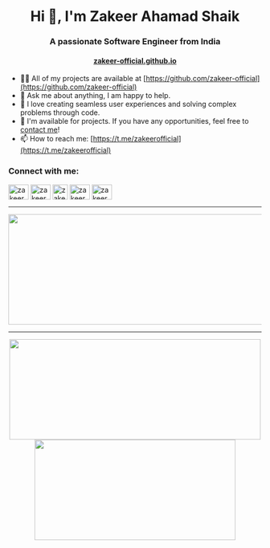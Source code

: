 <h1 align="center">Hi 👋, I'm Zakeer Ahamad Shaik</h1>
<h3 align="center">A passionate Software Engineer from India</h3>

<h4 align="center"><a href="https://zakeer-official.github.io/">zakeer-official.github.io</a></h4>


- 👨‍💻 All of my projects are available at [https://github.com/zakeer-official](https://github.com/zakeer-official)
- 💬 Ask me about anything, I am happy to help.
- 🚀 I love creating seamless user experiences and solving complex problems through code.
- 💼 I'm available for projects. If you have any opportunities, feel free to [contact me](https://www.linkedin.com/in/zakeer7/)!
- 📫 How to reach me: [https://t.me/zakeerofficial](https://t.me/zakeerofficial)

<h3 align="left">Connect with me:</h3>
<p align="left">
<a href="https://linkedin.com/in/zakeer7" target="blank"><img align="center" src="https://raw.githubusercontent.com/rahuldkjain/github-profile-readme-generator/master/src/images/icons/Social/linked-in-alt.svg" alt="zakeerahamad" height="30" width="40" /></a>
<a href="https://instagram.com/" target="blank"><img align="center" src="https://raw.githubusercontent.com/rahuldkjain/github-profile-readme-generator/master/src/images/icons/Social/instagram.svg" alt="zakeerahamad" height="30" width="40" /></a>
<a href="https://t.me/zakeerofficial" target="blank"><img align="center" src="https://user-images.githubusercontent.com/61316762/191683290-5bbfd5a8-4d59-40ac-b91e-350643ef9ed2.png" alt="zakeerahamad" height="30" width="30" /></a>
<a href="https://medium.com/@zzakeer22" target="blank"><img align="center" src="https://raw.githubusercontent.com/rahuldkjain/github-profile-readme-generator/master/src/images/icons/Social/medium.svg" alt="zakeerahamad" height="30" width="40" /></a>
<a href="https://leetcode.com/u/zakeer_official/" target="blank"><img align="center" src="https://raw.githubusercontent.com/rahuldkjain/github-profile-readme-generator/master/src/images/icons/Social/leet-code.svg" alt="zakeerahamad" height="30" width="40" /></a>
</p>

---
<p align="center">
  <img width="800" height="220" src="https://streak-stats.demolab.com?user=zakeer-official&theme=highcontrast&hide_border=true&border_radius=5&card_width=800">
</p>


---




<p align="center">
  <img width="500" height="200" src="https://github-readme-stats.vercel.app/api?username=zakeer-official&show_icons=true&theme=vision-friendly-dark">
  <img width="400" height="200" src="https://github-readme-stats.vercel.app/api/top-langs/?username=zakeer-official&size_weight=0.0005&count_weight=0.3&layout=compact&theme=vision-friendly-dark">
</p>


<div id="header" align="center">
  <img src="https://komarev.com/ghpvc/?username=zakeer-official&style=for-the-badge&color=orange" alt=""/>
</div>
